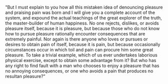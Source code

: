 "But I must explain to you how all this mistaken idea of denouncing pleasure and praising pain
was born and I will give you a complete account of the system, and expound the actual teachings
of the great explorer of the truth, the master-builder of human happiness. No one rejects, dislikes, or
avoids pleasure itself, because it is pleasure, but because those who do not know how to pursue pleasure
rationally encounter consequences that are extremely painful. Nor again is there anyone who loves or
pursues or desires to obtain pain of itself, because it is pain, but because occasionally circumstances occur
in which toil and pain can procure him some great pleasure. To take a trivial example, which of us ever
undertakes laborious physical exercise, except to obtain some advantage from it? But who has any right
to find fault with a man who chooses to enjoy a pleasure that has no annoying consequences, or one who
avoids a pain that produces no resultan
 pleasure?"